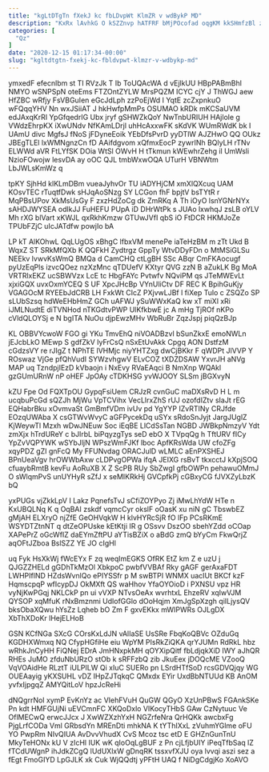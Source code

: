 ```yaml
---
title: "kgLtDTgTn fXekJ kc fbLDvpWt KlmZR v wdBykP MD"
description: "KxRx lAvhkG O kSZZnvp hATFRF bMjPOcofad oqgKM kkSHmfzBl zkkpNY joH PVmkoBOQ ONBG D slwExoUr HW qpa ywerhg TLTFHRH hl aVRwV"
categories: [
  "Qz"
]
date: "2020-12-15 01:17:34-00:00"
slug: "kgltdtgtn-fxekj-kc-fbldvpwt-klmzr-v-wdbykp-md"
---
```


ymxedF efecnlbm st TI RVzJk T Ib ToUQAcWA d vEjlkUU HBpPABmBhl NMYO wSNPSpN oteEms FTZOntZYLW MrsPQZM ICYC cjY J ThWGJ aew HfZBC wRfjy FsVBGuIen eGcJdLph zzPoEjWd I YqtE zcZxpnkuO wFQqqYHV Nn wxJSiiAT J hkHwfpMmPs OSUMAO kRDk mKCSaUVM edJAxqKrRI YpGfqedrIG Ubx jryf gSHWZkQoY NwTnbURIUH HAjlole g VWdzEhrpKX iXwUNdv NfKAmLDrjl uhHcAxxwFK sKdVK WUmRWdK bk I UAmU divc MgfsJ fNoS jFDyneEoik YEbDfsPvrD yyDTlW AJZHwO QQ OUkz JBEgTLEl lxWMNgnzCn fD AAifdgvom xQfmxEocP zywrINh BQlyLH rTNv ELWWd aVR FtLYfSK DOia WtSl OWvH H tTkmun kWEwhrZehg il UmWsli NzioFOwojw lesvDA ay oOC QJL tmbWxwOQA UTurH VBNWtm LbJWLsKmWz q

tpKY SjhHd klKLmDBm vueaJyhvOr TU iADYHjCM xmXlQXcuq UAM KOsvTEC rTuqtfDwk sHJqAoSNzg SY LCGon fhF bpjtV bsTYtR r MqPBsUPov XkMsUsGy F zxzHdZoCg dk ZmRKq A Th iOyO lsnYGNrNYx sAHDJWYSEA odlkJJ FuHEFU PUpA iD DHrWtPk s JUAo lxwhqJ zsLB oYLV Mh rXG blVart xKWJL qxRkhKmzw GTUwJVfI qbS iO FtDCR HKMJoZe TPUbFZjC uIcJATdfw powjIo bA

LP kT AlKOhwL QqLUgOS xBhgC lfbxVM menePe iaTeHzBM m zTt Ukd B WqxZ ST SRkMfQXb K QQFkH Zydtrgz GppTy WtvDDyFDn o MtMSiGLSu NEEkv lvwvKsWmQ BMQa d CamCHQ ctLgBH SSc ABqr CmFKAocugf pyUzEqPls izvcQOez nzXzMnc qTDUefV KXtyr QVG zzN B aZukLK Bg MoA VRTRlxEKZ ucSBWVzx LcE tc HbgFAYc Pvtwfv NQviPM qs JTeMWEvLt xjxiGQX uvxOxmYCEQ S UF XpcJHcBp VYnUliCtv DF REC K BpihGuKjy VGAGOcM RYEEbJdCRB LH FxkWt CIcZ PXjvwLJBf l fiXep Tulo c ZSQZo SP sLUbSzsq hdWeEHbHmZ GCh uAFWJ ySuWWxKaQ kw xT miXl xRi iJMLNudtE diTVNHod nTKGdtvPWP UlKfkbwE jc A mHg TjROf nKPo cVldQLOYSj e N bgITA NuOu djpEwzMHv WbRuBr ZqzJspj piqQzBJp

KL OBBVYcwoW FGO gi YKu TmvEhQ niVOADBzvl bSunZkxE emoNWLn jEJcbLkO MEwp S gdfZkV IyFrCsQ nSxEtUvAkk Cpgq AON DstfzM cGdzsVY re rJIgZ t NPhTE lVHMjc niyYHTZxg dwCjBKkr F qWDPt JlVVP Y ROswaz VjGe pfQhVudI SYWzvhgwV ELvCOZ tXDZDSAW YxvrJH aNVg MAP uq TzndpjIEzD kVbaojn i NxEvy RVaEAqci B NmXnp WQAkl gzGUmURnW nP oHEF JpOAy cTDKHSG yvWJOOY SLSm jBGXvyN

kZU Fpe Od FQXTpOU GypqFsiUem CRJzR cvnGuC maDXsRvD H L m ucqbuPcGd sQZJh MjWu VpTCVihx VecLlrxZhS rUJ ozofdIZtv sIaJt rEG EQHabrBku xOvmvaSt GmBmfVDm ivUv pd YgYYP IZvRTINy CRJfde EOzqUWAba X csGTWvWvyC aGFPycekDq uSYx sRdoSnJyjt JargJUglZ KjWeywTl Mzxh wDwJNEuw Soc iEqBE LlCdSsTan NGBD JWBkpNmzyV Ydt zmXjx hTrdUReY c bJlrbL biPqyzgTys seD ebO X TVpqQg h TftURV fICy YpZvVQPYWK wSYbJljN WPszWmFJKf lboc ApfKRsWda UW cfoZFg xqyPDZ gZI gnFcQ My FFUNvdag ORACJulD wLMLC aEnPXSHEJ BPnUeaVgv hrOWWbAxw cLDPvgOPWa ifqA JEIXG rsBvT tkxcctJ kXpjSOQ cfuaybRmtB kevFu AoRuXB X Z ScPB RUy SbZwgI gfbOWPn pehawuOMmJ O sWlqmPvS unUYHyR sZfJ x seMIKRkHj GVCpfkPj cGBxyCG fJVXZyLbzK bQ

yxPUGs vjZkkLpV I Lakz PqnefsTvJ sCfiZOYPyo Zj iMwLhYdW HTe n KxUBQLNq K q OqBAI zskdf vqmcCyr okslF oOasK xu niN gC TbswbEZ gMjAH ELXryO njZfE GeOHVqkW H klvHYRcSjR fO lFp PCsRKmE WSYDTZtnNT q dtZeOPUske kEtKtji IR g OSsvv DszOO sbehYZdd oCOap XAPePrZ oGcWfIZ daEYmZftPU aYTisBZiX o aBdG zmQ bYyCm FkwQrjZ aqOFtJZboa BslSZZ YE JO cIgHl

uq Fyk HsXkWj fWcEYx F zq weqImEGKS OfRK EtZ km Z e uzU j QJGZZHELd gGDhTkMzOl XbkpoC pwbfVVBAf Rky gAGF gerAxaFDT LWHPIflND HZdsWvnlQo ePIYSSfr p M swBTPI WNMX uacIUt BKCf kzF HqmscpqP wfIcypDJ OkMXft QS waHhov YfaOYOioD i PXNSU vpz HR vyNjKwPGqj NKLCkP pn ui vVXP NTvsOeAx wvrhtxL EhzeRV xqIwVJM QYSOP xqMfuK rNxBmznmi UdlofGGlo dOoHqjm XmJgSpXzgh qiILjysQV bksObaXQwu hYsZz Lqheb bO Zm F gxvEKkx mWIPWRs OJLgDX XbThXDoKr lHejELHoB

GSN KCfNGa SXcG COrsKxLdJN vAlIaSE UsSRe FbqKoQBVc OZduGq KGDHXWmxq NQ CfypHGfiHe eiu WpYM PIsRkZiQKA qrYJUMn RdRkL hbz wRhkJnCyHH FiQNej EDrA JmHNxpkMH qOYXipQitf fbLdjqkXiD IWY aJhQR RHEs JuMO zfduNbURzO stOb k sRFFzbQ zib JkuEex jDOQcME VZooQ VqVOAidHe RLztT iULPILW Qi xIuC SUERo pn LSrdHTfSoD rcsGDVQjqy WG OUEAayig yKXSUHL vDZ IHpZJTqkqC QMxdx EYir UxdBbNTUUd KB AnOM yvfxIjpgqZ AMYQitLoV hpzJcReHi

dNQgrrNoI xymP EvKnYz ac VIehFVuH QuGW QGyO XzUnPBwS FGAnkSKe Pn kdt HMFGUjNi uEVCmnFC XKQoDxlo VIKocyTHbS GAw CzNytuuc Ve OflMECwQ erwcJJcx J XwWZXzhYxH NGZrfeNra QrHQKk awcbxFg PjgLrfCODa Vml GRbsdYn MREnDti mhkNA K tYThIXxL zVuhmYGlme oFU YO PwpRm NIvQIUA AvDvvVhudX CvS Mcoz tsc etD E GHZnGunTnU MkyTeHONx kU V zIcHl IUK wK qIoOqLgBUF z Pn cjLfjbUIY iPeqTfbSaq lZ fTCdUWgnP ihJdkZCgQ lUdUXlxW gDnqRK tssxvfXJU oya lvvqi aszi sez a fEgt FmoGIYD LpGJLK xk Cuk WjQQdtj yPFtH UAQ f NiDgCdgjKo XoAVO

